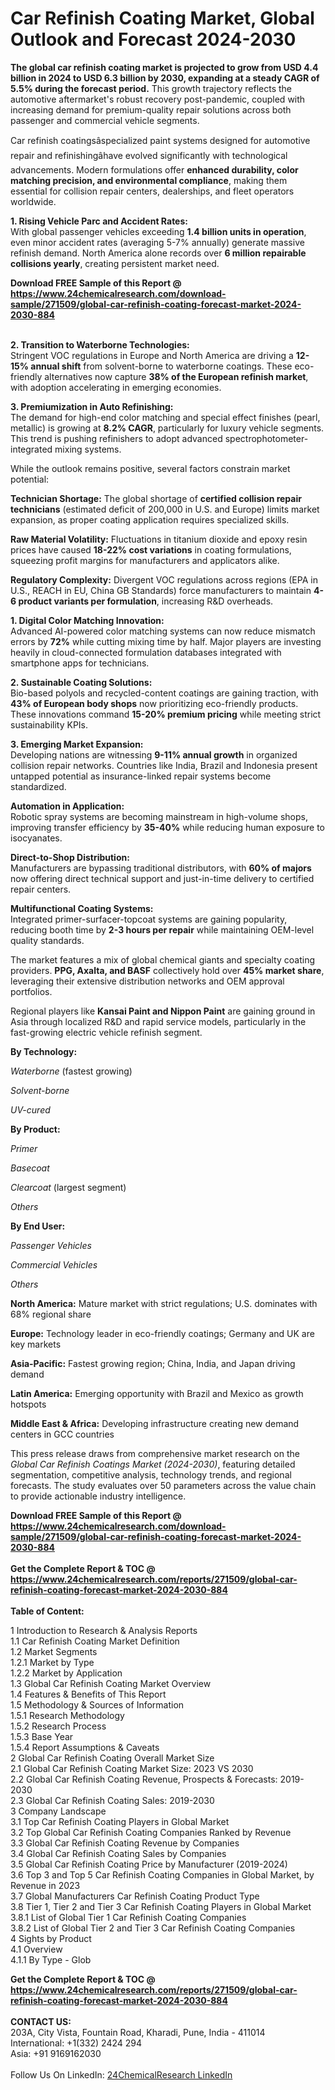 <h1>Car Refinish Coating Market, Global Outlook and Forecast 2024-2030</h1><p><strong>The global car refinish coating market is projected to grow from USD 4.4 billion in 2024 to USD 6.3 billion by 2030, expanding at a steady CAGR of 5.5% during the forecast period.</strong> This growth trajectory reflects the automotive aftermarket's robust recovery post-pandemic, coupled with increasing demand for premium-quality repair solutions across both passenger and commercial vehicle segments.</p><p>Car refinish coatingsâspecialized paint systems designed for automotive repair and refinishingâhave evolved significantly with technological advancements. Modern formulations offer <strong>enhanced durability, color matching precision, and environmental compliance</strong>, making them essential for collision repair centers, dealerships, and fleet operators worldwide.</p><p><strong>1. Rising Vehicle Parc and Accident Rates:</strong><br>
With global passenger vehicles exceeding <strong>1.4 billion units in operation</strong>, even minor accident rates (averaging 5-7% annually) generate massive refinish demand. North America alone records over <strong>6 million repairable collisions yearly</strong>, creating persistent market need.</p><div><b>Download FREE Sample of this Report @ 
            <a href="https://www.24chemicalresearch.com/download-sample/271509/global-car-refinish-coating-forecast-market-2024-2030-884">
            https://www.24chemicalresearch.com/download-sample/271509/global-car-refinish-coating-forecast-market-2024-2030-884</a></b></div><br><p><strong>2. Transition to Waterborne Technologies:</strong><br>
Stringent VOC regulations in Europe and North America are driving a <strong>12-15% annual shift</strong> from solvent-borne to waterborne coatings. These eco-friendly alternatives now capture <strong>38% of the European refinish market</strong>, with adoption accelerating in emerging economies.</p><p><strong>3. Premiumization in Auto Refinishing:</strong><br>
The demand for high-end color matching and special effect finishes (pearl, metallic) is growing at <strong>8.2% CAGR</strong>, particularly for luxury vehicle segments. This trend is pushing refinishers to adopt advanced spectrophotometer-integrated mixing systems.</p><p>While the outlook remains positive, several factors constrain market potential:</p><p><strong>Technician Shortage:</strong> The global shortage of <strong>certified collision repair technicians</strong> (estimated deficit of 200,000 in U.S. and Europe) limits market expansion, as proper coating application requires specialized skills.</p><p><strong>Raw Material Volatility:</strong> Fluctuations in titanium dioxide and epoxy resin prices have caused <strong>18-22% cost variations</strong> in coating formulations, squeezing profit margins for manufacturers and applicators alike.</p><p><strong>Regulatory Complexity:</strong> Divergent VOC regulations across regions (EPA in U.S., REACH in EU, China GB Standards) force manufacturers to maintain <strong>4-6 product variants per formulation</strong>, increasing R&amp;D overheads.</p><p><strong>1. Digital Color Matching Innovation:</strong><br>
Advanced AI-powered color matching systems can now reduce mismatch errors by <strong>72%</strong> while cutting mixing time by half. Major players are investing heavily in cloud-connected formulation databases integrated with smartphone apps for technicians.</p><p><strong>2. Sustainable Coating Solutions:</strong><br>
Bio-based polyols and recycled-content coatings are gaining traction, with <strong>43% of European body shops</strong> now prioritizing eco-friendly products. These innovations command <strong>15-20% premium pricing</strong> while meeting strict sustainability KPIs.</p><p><strong>3. Emerging Market Expansion:</strong><br>
Developing nations are witnessing <strong>9-11% annual growth</strong> in organized collision repair networks. Countries like India, Brazil and Indonesia present untapped potential as insurance-linked repair systems become standardized.</p><p><strong>Automation in Application:</strong><br>
	Robotic spray systems are becoming mainstream in high-volume shops, improving transfer efficiency by <strong>35-40%</strong> while reducing human exposure to isocyanates.</p><p><strong>Direct-to-Shop Distribution:</strong><br>
	Manufacturers are bypassing traditional distributors, with <strong>60% of majors</strong> now offering direct technical support and just-in-time delivery to certified repair centers.</p><p><strong>Multifunctional Coating Systems:</strong><br>
	Integrated primer-surfacer-topcoat systems are gaining popularity, reducing booth time by <strong>2-3 hours per repair</strong> while maintaining OEM-level quality standards.</p><p>The market features a mix of global chemical giants and specialty coating providers. <strong>PPG, Axalta, and BASF</strong> collectively hold over <strong>45% market share</strong>, leveraging their extensive distribution networks and OEM approval portfolios.</p><p>Regional players like <strong>Kansai Paint and Nippon Paint</strong> are gaining ground in Asia through localized R&amp;D and rapid service models, particularly in the fast-growing electric vehicle refinish segment.</p><p><strong>By Technology:</strong></p><p><em>Waterborne</em> (fastest growing)</p><p><em>Solvent-borne</em></p><p><em>UV-cured</em></p><p><strong>By Product:</strong></p><p><em>Primer</em></p><p><em>Basecoat</em></p><p><em>Clearcoat</em> (largest segment)</p><p><em>Others</em></p><p><strong>By End User:</strong></p><p><em>Passenger Vehicles</em></p><p><em>Commercial Vehicles</em></p><p><em>Others</em></p><p><strong>North America:</strong> Mature market with strict regulations; U.S. dominates with 68% regional share</p><p><strong>Europe:</strong> Technology leader in eco-friendly coatings; Germany and UK are key markets</p><p><strong>Asia-Pacific:</strong> Fastest growing region; China, India, and Japan driving demand</p><p><strong>Latin America:</strong> Emerging opportunity with Brazil and Mexico as growth hotspots</p><p><strong>Middle East &amp; Africa:</strong> Developing infrastructure creating new demand centers in GCC countries</p><p>This press release draws from comprehensive market research on the <em>Global Car Refinish Coatings Market (2024-2030)</em>, featuring detailed segmentation, competitive analysis, technology trends, and regional forecasts. The study evaluates over 50 parameters across the value chain to provide actionable industry intelligence.</p><div><b>Download FREE Sample of this Report @ 
            <a href="https://www.24chemicalresearch.com/download-sample/271509/global-car-refinish-coating-forecast-market-2024-2030-884">
            https://www.24chemicalresearch.com/download-sample/271509/global-car-refinish-coating-forecast-market-2024-2030-884</a></b></div><br><div><b>Get the Complete Report & TOC @ 
            <a href="https://www.24chemicalresearch.com/reports/271509/global-car-refinish-coating-forecast-market-2024-2030-884">
            https://www.24chemicalresearch.com/reports/271509/global-car-refinish-coating-forecast-market-2024-2030-884</a></b></div><br>
            <b>Table of Content:</b><p>1 Introduction to Research & Analysis Reports<br />
    1.1 Car Refinish Coating Market Definition<br />
    1.2 Market Segments<br />
        1.2.1 Market by Type<br />
        1.2.2 Market by Application<br />
    1.3 Global Car Refinish Coating Market Overview<br />
    1.4 Features & Benefits of This Report<br />
    1.5 Methodology & Sources of Information<br />
        1.5.1 Research Methodology<br />
        1.5.2 Research Process<br />
        1.5.3 Base Year<br />
        1.5.4 Report Assumptions & Caveats<br />
2 Global Car Refinish Coating Overall Market Size<br />
    2.1 Global Car Refinish Coating Market Size: 2023 VS 2030<br />
    2.2 Global Car Refinish Coating Revenue, Prospects & Forecasts: 2019-2030<br />
    2.3 Global Car Refinish Coating Sales: 2019-2030<br />
3 Company Landscape<br />
    3.1 Top Car Refinish Coating Players in Global Market<br />
    3.2 Top Global Car Refinish Coating Companies Ranked by Revenue<br />
    3.3 Global Car Refinish Coating Revenue by Companies<br />
    3.4 Global Car Refinish Coating Sales by Companies<br />
    3.5 Global Car Refinish Coating Price by Manufacturer (2019-2024)<br />
    3.6 Top 3 and Top 5 Car Refinish Coating Companies in Global Market, by Revenue in 2023<br />
    3.7 Global Manufacturers Car Refinish Coating Product Type<br />
    3.8 Tier 1, Tier 2 and Tier 3 Car Refinish Coating Players in Global Market<br />
        3.8.1 List of Global Tier 1 Car Refinish Coating Companies<br />
        3.8.2 List of Global Tier 2 and Tier 3 Car Refinish Coating Companies<br />
4 Sights by Product<br />
    4.1 Overview<br />
        4.1.1 By Type - Glob</p><div><b>Get the Complete Report & TOC @ 
            <a href="https://www.24chemicalresearch.com/reports/271509/global-car-refinish-coating-forecast-market-2024-2030-884">
            https://www.24chemicalresearch.com/reports/271509/global-car-refinish-coating-forecast-market-2024-2030-884</a></b></div><br><b>CONTACT US:</b><br>
            203A, City Vista, Fountain Road, Kharadi, Pune, India - 411014<br>
            International: +1(332) 2424 294<br>
            Asia: +91 9169162030 <br><br>
            Follow Us On LinkedIn: <a href="https://www.linkedin.com/company/24chemicalresearch/">24ChemicalResearch LinkedIn</a>